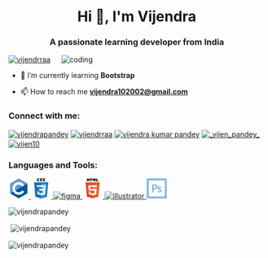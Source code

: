 <h1 align="center">Hi 👋, I'm Vijendra</h1>
<h3 align="center">A passionate learning developer from India</h3>
<img src="https://cdn.dribbble.com/users/1162077/screenshots/3848914/programmer.gif" alt="coding" align="right" alt="coding" width= "400">

<p align="left"> <a href="https://twitter.com/vijendrraa" target="blank"><img src="https://img.shields.io/twitter/follow/vijendrraa?logo=twitter&style=for-the-badge" alt="vijendrraa" /></a> </p>

- 🌱 I’m currently learning **Bootstrap**

- 📫 How to reach me **vijendra102002@gmail.com**

<h3 align="left">Connect with me:</h3>
<p align="left">
<a href="https://codepen.io/VijendraPandey" target="blank"><img align="center" src="https://raw.githubusercontent.com/rahuldkjain/github-profile-readme-generator/master/src/images/icons/Social/codepen.svg" alt="vijendrapandey" height="30" width="40" /></a>
<a href="https://twitter.com/vijendrraa" target="blank"><img align="center" src="https://raw.githubusercontent.com/rahuldkjain/github-profile-readme-generator/master/src/images/icons/Social/twitter.svg" alt="vijendrraa" height="30" width="40" /></a>
<a href="https://www.linkedin.com/in/vijendra-kumar-pandey/" target="blank"><img align="center" src="https://raw.githubusercontent.com/rahuldkjain/github-profile-readme-generator/master/src/images/icons/Social/linked-in-alt.svg" alt="vijendra kumar pandey" height="30" width="40" /></a>
<a href="https://www.instagram.com/_vijen_pandey_/" target="blank"><img align="center" src="https://raw.githubusercontent.com/rahuldkjain/github-profile-readme-generator/master/src/images/icons/Social/instagram.svg" alt="_vijen_pandey_" height="30" width="40" /></a>
<a href="https://www.codechef.com/users/vijen10" target="blank"><img align="center" src="https://cdn.jsdelivr.net/npm/simple-icons@3.1.0/icons/codechef.svg" alt="vijen10" height="30" width="40" /></a>
</p>

<h3 align="left">Languages and Tools:</h3>
<p align="left"> <a href="https://www.cprogramming.com/" target="_blank" rel="noreferrer"> <img src="https://raw.githubusercontent.com/devicons/devicon/master/icons/c/c-original.svg" alt="c" width="40" height="40"/> </a> <a href="https://www.w3schools.com/css/" target="_blank" rel="noreferrer"> <img src="https://raw.githubusercontent.com/devicons/devicon/master/icons/css3/css3-original-wordmark.svg" alt="css3" width="40" height="40"/> </a> <a href="https://www.figma.com/" target="_blank" rel="noreferrer"> <img src="https://www.vectorlogo.zone/logos/figma/figma-icon.svg" alt="figma" width="40" height="40"/> </a> <a href="https://www.w3.org/html/" target="_blank" rel="noreferrer"> <img src="https://raw.githubusercontent.com/devicons/devicon/master/icons/html5/html5-original-wordmark.svg" alt="html5" width="40" height="40"/> </a> <a href="https://www.adobe.com/in/products/illustrator.html" target="_blank" rel="noreferrer"> <img src="https://www.vectorlogo.zone/logos/adobe_illustrator/adobe_illustrator-icon.svg" alt="illustrator" width="40" height="40"/> </a> <a href="https://www.photoshop.com/en" target="_blank" rel="noreferrer"> <img src="https://raw.githubusercontent.com/devicons/devicon/master/icons/photoshop/photoshop-line.svg" alt="photoshop" width="40" height="40"/> </a> </p>

<p><img align="left" src="https://github-readme-stats.vercel.app/api/top-langs?username=vijendrapandey&show_icons=true&locale=en&layout=compact" alt="vijendrapandey" /></p>
<br>

<p>&nbsp;<img align="center" src="https://github-readme-stats.vercel.app/api?username=vijendrapandey&show_icons=true&locale=en" alt="vijendrapandey" /></p>

<p><img align="center" src="https://github-readme-streak-stats.herokuapp.com/?user=vijendrapandey&" alt="vijendrapandey" /></p>
